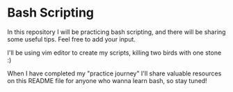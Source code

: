 # Bash Scripting 

 In this repository I will be practicing bash scripting, and there will be sharing some useful tips. Feel free to add your input.  

I'll be using vim editor to create my scripts, killing two birds with one stone :)

 When I have completed my "practice journey" I'll share valuable resources on this README file for anyone who wanna learn bash, so stay tuned!